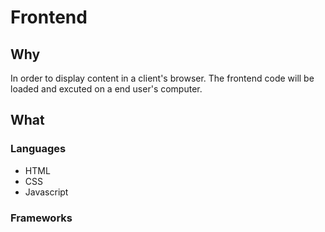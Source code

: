 # Frontend

## Why
In order to display content in a client's browser. The frontend code will be loaded and excuted on a end user's computer.

## What
### Languages
- HTML
- CSS
- Javascript

### Frameworks